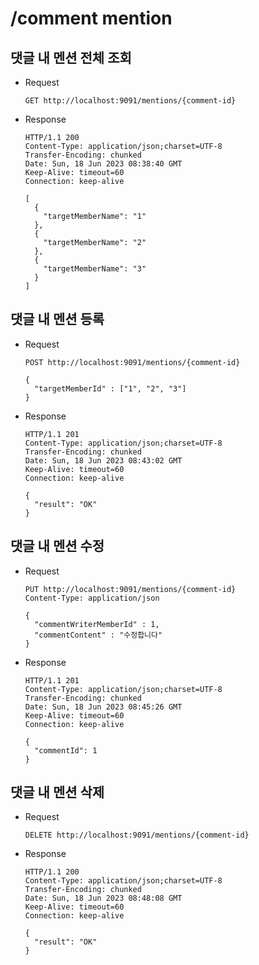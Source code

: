 # /comment mention

## 댓글 내 멘션 전체 조회

* Request

  ```
  GET http://localhost:9091/mentions/{comment-id}
  ```

* Response

  ```
  HTTP/1.1 200
  Content-Type: application/json;charset=UTF-8
  Transfer-Encoding: chunked
  Date: Sun, 18 Jun 2023 08:38:40 GMT
  Keep-Alive: timeout=60
  Connection: keep-alive

  [
    {
      "targetMemberName": "1"
    },
    {
      "targetMemberName": "2"
    },
    {
      "targetMemberName": "3"
    }
  ]
  ```

## 댓글 내 멘션 등록

* Request

  ```
  POST http://localhost:9091/mentions/{comment-id}

  {
    "targetMemberId" : ["1", "2", "3"]
  }
  ```

* Response

  ```
  HTTP/1.1 201
  Content-Type: application/json;charset=UTF-8
  Transfer-Encoding: chunked
  Date: Sun, 18 Jun 2023 08:43:02 GMT
  Keep-Alive: timeout=60
  Connection: keep-alive

  {
    "result": "OK"
  }
  ```

## 댓글 내 멘션 수정

* Request

  ```
  PUT http://localhost:9091/mentions/{comment-id}
  Content-Type: application/json

  {
    "commentWriterMemberId" : 1,
    "commentContent" : "수정합니다"
  }
  ```

* Response

  ```
  HTTP/1.1 201
  Content-Type: application/json;charset=UTF-8
  Transfer-Encoding: chunked
  Date: Sun, 18 Jun 2023 08:45:26 GMT
  Keep-Alive: timeout=60
  Connection: keep-alive

  {
    "commentId": 1
  }
  ```

## 댓글 내 멘션 삭제

* Request

  ```
  DELETE http://localhost:9091/mentions/{comment-id}
  ```

* Response

  ```
  HTTP/1.1 200
  Content-Type: application/json;charset=UTF-8
  Transfer-Encoding: chunked
  Date: Sun, 18 Jun 2023 08:48:08 GMT
  Keep-Alive: timeout=60
  Connection: keep-alive

  {
    "result": "OK"
  }
  ```
